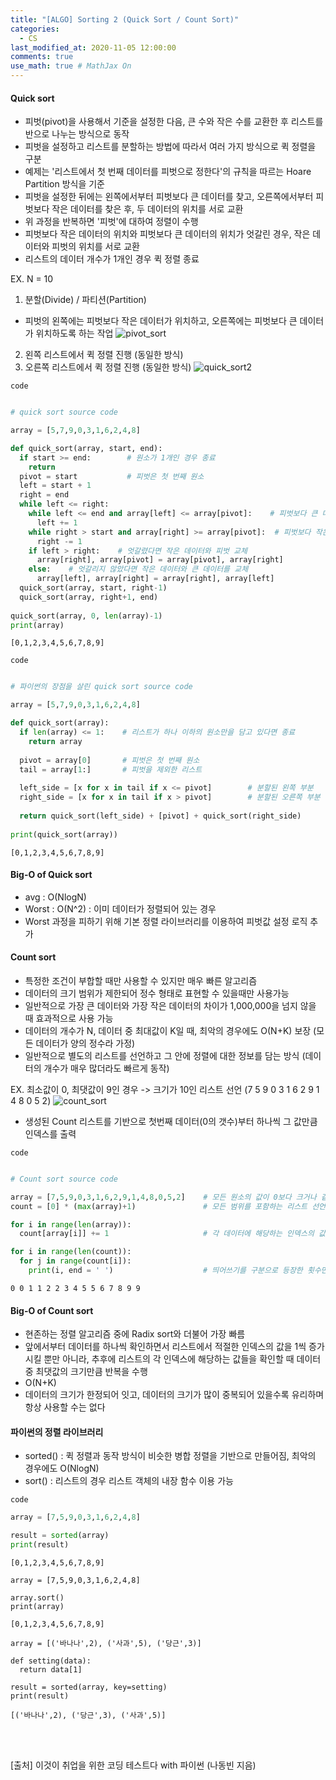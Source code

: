 ```yaml
---
title: "[ALGO] Sorting 2 (Quick Sort / Count Sort)"
categories: 
  - CS
last_modified_at: 2020-11-05 12:00:00
comments: true
use_math: true # MathJax On
---
```


#### Quick sort

- 피벗(pivot)을 사용해서 기준을 설정한 다음, 큰 수와 작은 수를 교환한 후 리스트를 반으로 나누는 방식으로 동작
- 피벗을 설정하고 리스트를 분할하는 방법에 따라서 여러 가지 방식으로 퀵 정렬을 구분
- 예제는 '리스트에서 첫 번째 데이터를 피벗으로 정한다'의 규칙을 따르는 Hoare Partition 방식을 기준
- 피벗을 설정한 뒤에는 왼쪽에서부터 피벗보다 큰 데이터를 찾고, 오른쪽에서부터 피벗보다 작은 데이터를 찾은 후, 두 데이터의 위치를 서로 교환
- 위 과정을 반복하면 '피벗'에 대하여 정렬이 수행
- 피벗보다 작은 데이터의 위치와 피벗보다 큰 데이터의 위치가 엇갈린 경우, 작은 데이터와 피벗의 위치를 서로 교환
- 리스트의 데이터 개수가 1개인 경우 퀵 정렬 종료

EX. N = 10
1. 분할(Divide) / 파티션(Partition)
- 피벗의 왼쪽에는 피벗보다 작은 데이터가 위치하고, 오른쪽에는 피벗보다 큰 데이터가 위치하도록 하는 작업
![pivot_sort](https://user-images.githubusercontent.com/62474292/102049811-f1b75200-3e24-11eb-84f7-3de7327003b9.png)

2. 왼쪽 리스트에서 퀵 정렬 진행 (동일한 방식)
3. 오른쪽 리스트에서 퀵 정렬 진행 (동일한 방식)
![quick_sort2](https://user-images.githubusercontent.com/62474292/102050315-f29cb380-3e25-11eb-9d1d-0448da9660bd.png)

`code`
```py

# quick sort source code

array = [5,7,9,0,3,1,6,2,4,8]

def quick_sort(array, start, end):
  if start >= end:        # 원소가 1개인 경우 종료
    return
  pivot = start           # 피벗은 첫 번째 원소
  left = start + 1
  right = end
  while left <= right:
    while left <= end and array[left] <= array[pivot]:    # 피벗보다 큰 데이터를 찾을 때까지 반복
      left += 1
    while right > start and array[right] >= array[pivot]:  # 피벗보다 작은 데이터를 찾을 때까지 반복
      right -= 1
    if left > right:    # 엇갈렸다면 작은 데이터와 피벗 교체
      array[right], array[pivot] = array[pivot], array[right]
    else:    # 엇갈리지 않았다면 작은 데이터와 큰 데이터를 교체
      array[left], array[right] = array[right], array[left]
  quick_sort(array, start, right-1)
  quick_sort(array, right+1, end)
  
quick_sort(array, 0, len(array)-1)
print(array)
```
```
[0,1,2,3,4,5,6,7,8,9]
```
`code`
```py

# 파이썬의 장점을 살린 quick sort source code

array = [5,7,9,0,3,1,6,2,4,8]

def quick_sort(array):
  if len(array) <= 1:    # 리스트가 하나 이하의 원소만을 담고 있다면 종료
    return array
  
  pivot = array[0]       # 피벗은 첫 번째 원소
  tail = array[1:]       # 피벗을 제외한 리스트
  
  left_side = [x for x in tail if x <= pivot]        # 분할된 왼쪽 부분
  right_side = [x for x in tail if x > pivot]        # 분할된 오른쪽 부분
  
  return quick_sort(left_side) + [pivot] + quick_sort(right_side)
  
print(quick_sort(array))
```
```
[0,1,2,3,4,5,6,7,8,9]
```

#### Big-O of Quick sort
- avg : O(NlogN)
- Worst : O(N^2) : 이미 데이터가 정렬되어 있는 경우
- Worst 과정을 피하기 위해 기본 정렬 라이브러리를 이용하여 피벗값 설정 로직 추가

#### Count sort
- 특정한 조건이 부합할 때만 사용할 수 있지만 매우 빠른 알고리즘
- 데이터의 크기 범위가 제한되어 정수 형태로 표현할 수 있을때만 사용가능
- 일반적으로 가장 큰 데이터와 가장 작은 데이터의 차이가 1,000,000을 넘지 않을 때 효과적으로 사용 가능
- 데이터의 개수가 N, 데이터 중 최대값이 K일 때, 최악의 경우에도 O(N+K) 보장 (모든 데이터가 양의 정수라 가정)
- 일반적으로 별도의 리스트를 선언하고 그 안에 정렬에 대한 정보를 담는 방식 (데이터의 개수가 매우 많더라도 빠르게 동작)

EX. 최소값이 0, 최댓값이 9인 경우 -> 크기가 10인 리스트 선언 (7 5 9 0 3 1 6 2 9 1 4 8 0 5 2)
![count_sort](https://user-images.githubusercontent.com/62474292/102032347-da17a380-3dfb-11eb-9101-133b172b661f.png)


- 생성된 Count 리스트를 기반으로 첫번째 데이터(0의 갯수)부터 하나씩 그 값만큼 인덱스를 출력

`code`
```py

# Count sort source code

array = [7,5,9,0,3,1,6,2,9,1,4,8,0,5,2]    # 모든 원소의 값이 0보다 크거나 같다고 가정
count = [0] * (max(array)+1)               # 모든 범위를 포함하는 리스트 선언

for i in range(len(array)):
  count[array[i]] += 1                     # 각 데이터에 해당하는 인덱스의 값 증가

for i in range(len(count)):
  for j in range(count[i]):
    print(i, end = ' ')                    # 띄어쓰기를 구분으로 등장한 횟수만큼 인덱스 출력
```
```
0 0 1 1 2 2 3 4 5 5 6 7 8 9 9
```

#### Big-O of Count sort

- 현존하는 정렬 알고리즘 중에 Radix sort와 더불어 가장 빠름
- 앞에서부터 데이터를 하나씩 확인하면서 리스트에서 적절한 인덱스의 값을 1씩 증가시킬 뿐만 아니라, 추후에 리스트의 각 인덱스에 해당하는 값들을 확인할 때 데이터 중 최댓값의 크기만큼 반복을 수행
- O(N+K)
- 데이터의 크기가 한정되어 잇고, 데이터의 크기가 많이 중복되어 있을수록 유리하며 항상 사용할 수는 없다

#### 파이썬의 정렬 라이브러리
- sorted() : 퀵 정렬과 동작 방식이 비슷한 병합 정렬을 기반으로 만들어짐, 최악의 경우에도 O(NlogN)
- sort() : 리스트의 경우 리스트 객체의 내장 함수 이용 가능

`code`
```py
array = [7,5,9,0,3,1,6,2,4,8]

result = sorted(array)
print(result)
```
```
[0,1,2,3,4,5,6,7,8,9]
```
```
array = [7,5,9,0,3,1,6,2,4,8]

array.sort()
print(array)
```
```
[0,1,2,3,4,5,6,7,8,9]
```
```
array = [('바나나',2), ('사과',5), ('당근',3)]

def setting(data):
  return data[1]

result = sorted(array, key=setting)
print(result)
```
```
[('바나나',2), ('당근',3), ('사과',5)]
```








<br><br>

[출처] 이것이 취업을 위한 코딩 테스트다 with 파이썬 (나동빈 지음)
